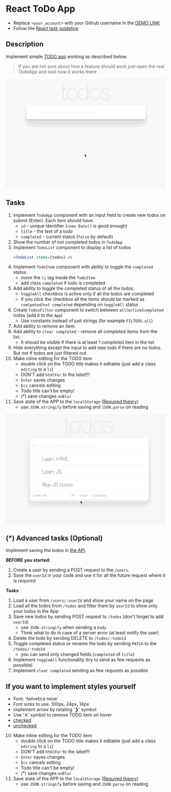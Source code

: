 # React ToDo App
- Replace `<your_account>` with your Github username in the [DEMO LINK](https://sasha39612.github.io/react_todo-app/)
- Follow the [React task guideline](https://github.com/mate-academy/react_task-guideline#react-tasks-guideline)

## Description
Implement simple [TODO app](http://todomvc.com/examples/vanillajs/) working as described below.

> If you are not sure about how a feature should work just open the real TodoApp and look how it works there

![todoapp](./description/todoapp.gif)

## Tasks
1. Implement `TodoApp` component with an input field to create new todos on submit (Enter). Each item should have:
    - `id` - unique identifier (`+new Date()` is good enough)
    - `title` - the text of a todo
    - `completed` - current status (`false` by default)
1. Show the number of not completed todos in `TodoApp`
1. Implement `TodoList` component to display a list of todos
    ```jsx harmony
    <TodoList items={todos} />
    ```
1. Implement `TodoItem` component with ability to toggle the `completed` status.
    - move the `li` tag inside the `TodoItem`
    - add class `completed` if todo is completed
1. Add ability to toggle the completed status of all the todos.
    - `toggleAll` checkbox is active only if all the todos are completed
    - if you click the checkbox all the items should be marked as `comlpeted`/`not completed`  depending on `toggleAll` status
1. Create `TodosFilter` component to switch between `all`/`active`/`completed` todos (add it to the `App`)
    - Use constants instead of just strings (for example `FILTERS.all`)
1. Add ability to remove an item.
1. Add ability to `clear completed` - remove all completed items from the list.
    - It should be visible if there is at least 1 completed item in the list. 
1. Hide everything except the input to add new todo if there are no todos. But not if todos are just filtered out.
1. Make inline editing for the TODO item
    - double click on the TODO title makes it editable (just add a class `editing` to a `li`)
    - DON'T add `htmlFor` to the label!!!
    - `Enter` saves changes
    - `Ecs` cancels editing
    - Todo title can't be empty!
    - (*) save changes `onBlur`
1. Save state of the APP to the `localStorage` ([Required theory](https://javascript.info/localstorage))
    - use `JSON.stringify` before saving and `JSON.parse` on reading

![todoedit](./description/edittodo.gif)

## (*) Advanced tasks (Optional)
Implement saving the todos in [the API](https://mate-academy.github.io/fe-students-api/).

**BEFORE you started:**
1. Create a user by sending a POST request to the `/users`.
1. Save the `userId` in your code and use it for all the future request where it is required

**Tasks**
1. Load a user from `/users/:userId` and show your name on the page
1. Load all the todos from `/todos` and filter them by `userId` to show only your todos in the App
1. Save new todos by sending POST request to `/todos` (don't forget to add `userId`)
    - use `JSON.stringify` when sending a `body`
    - Think what to do in case of a server error (at least notify the user)
1. Delete the todo by sending DELETE to `/todos/:todoId`
1. Toggle completed status or rename the todo by sending `PATCH` to the `/todos/:todoId`
    - you can send only changed fields (`completed` of `title`)
1. Implement `toggleAll` functionality (try to send as few requests as possible)
1. Implement `clear completed` sending as few requests as possible

##  If you want to implement styles yourself
- Font: 'helvetica neue'
- Font sizes to use: 100px, 24px, 14px
- implement arrow by rotating '❯' symbol
- Use '✕' symbol to remove TODO item on hover
- [checked](./public/icons/checked.svg)
- [unchecked](./public/icons/unchecked.svg)


10. Make inline editing for the TODO item
    - double click on the TODO title makes it editable (just add a class `editing` to a `li`)
    - DON'T add `htmlFor` to the label!!!
    - `Enter` saves changes
    - `Ecs` cancels editing
    - Todo title can't be empty!
    - (*) save changes `onBlur`
11. Save state of the APP to the `localStorage` ([Required theory](https://javascript.info/localstorage))
    - use `JSON.stringify` before saving and `JSON.parse` on reading
